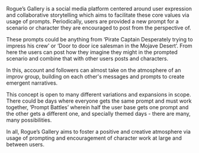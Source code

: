 Rogue’s Gallery is a social media platform centered around user expression and collaborative storytelling which aims to facilitate these core values via usage of prompts. Periodically, users are provided a new prompt for a scenario or character they are encouraged to post from the perspective of.

These prompts could be anything from ‘Pirate Captain Desperately trying to impress his crew’ or ‘Door to door ice salesman in the Mojave Desert’. From here the users can post how they imagine they might in the prompted scenario and combine that with other users posts and characters.

In this, account and followers can almost take on the atmosphere of an improv group, building on each other's messages and prompts to create emergent narratives.

This concept is open to many different variations and expansions in scope. There could be days where everyone gets the same prompt and must work together, ‘Prompt Battles’ wherein half the user base gets one prompt and the other gets a different one, and specially themed days - there are many, many possibilities.

In all, Rogue’s Gallery aims to foster a positive and creative atmosphere via usage of prompting and encouragement of character work at large and between users.
